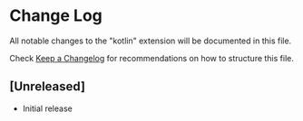 # Change Log
All notable changes to the "kotlin" extension will be documented in this file.

Check [Keep a Changelog](http://keepachangelog.com/) for recommendations on how to structure this file.

## [Unreleased]
- Initial release